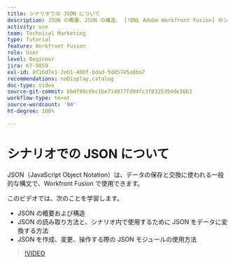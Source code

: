 ```yaml
---
title: シナリオでの JSON について
description: JSON の概要、JSON の構造、 [!DNL Adobe Workfront Fusion] のシナリオ内で使用するために JSON をデータに変換する方法について説明します。
activity: use
team: Technical Marketing
type: Tutorial
feature: Workfront Fusion
role: User
level: Beginner
jira: KT-9059
exl-id: 8f16d7e1-2eb1-400f-bdad-5d05745a0ba7
recommendations: noDisplay,catalog
doc-type: video
source-git-commit: bbdf99c6bc1be714077fd94fc3f8325394de36b3
workflow-type: tm+mt
source-wordcount: '94'
ht-degree: 100%

---
```


# シナリオでの JSON について

JSON（JavaScript Object Notation）は、データの保存と交換に使われる一般的な構文で、Workfront Fusion で使用できます。

このビデオでは、次のことを学習します。

* JSON の概要および構造
* JSON の読み取り方法と、シナリオ内で使用するために JSON をデータに変換する方法
* JSON を作成、変更、操作する際の JSON モジュールの使用方法

>[!VIDEO](https://video.tv.adobe.com/v/3418108/?quality=12&learn=on&enablevpops=1&captions=jpn)
